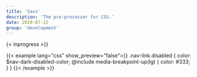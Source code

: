 ```yaml
---
title: 'Sass'
description: 'The pre-processer for CSS.'
date: 2020-07-22
group: 'development'
---
```


{< inprogress >}}

{{< example lang="css" show_preview="false">}}
.nav-link.disabled {
    color: $nav-dark-disabled-color;
    @include media-breakpoint-up(lg) {
        color: #333;
    }
}
{{< /example >}}


